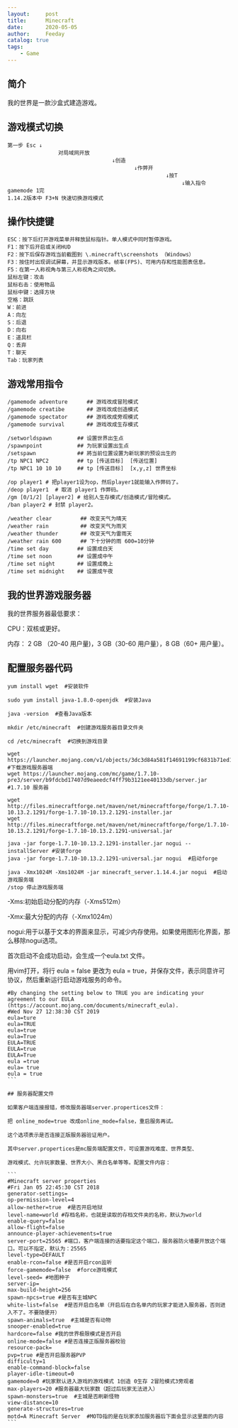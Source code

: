 ```yaml
---
layout:     post
title:      Minecraft
date:       2020-05-05
author:     Feeday
catalog: true
tags:
    - Game
---
```

## 简介

我的世界是一款沙盒式建造游戏。

## 游戏模式切换

```
第一步 Esc ↓
                对局域网开放
                                 ↓创造
                                        ↓作弊开
                                                  ↓按T
                                                       ↓输入指令 gamemode 1完
1.14.2版本中 F3+N 快速切换游戏模式
```

## 操作快捷键

```
ESC：按下后打开游戏菜单并释放鼠标指针。单人模式中同时暂停游戏。
F1：按下后开启或关闭HUD
F2：按下后保存游戏当前截图到 \.minecraft\screenshots （Windows）
F3：按住时出现调试屏幕，并显示游戏版本。帧率(FPS)、可用内存和性能图表信息。
F5：在第一人称视角与第三人称视角之间切换。
鼠标左键：攻击
鼠标右击：使用物品
鼠标中键：选择方块
空格：跳跃
W：前进
A：向左
S：后退
D：向右
E：道具栏
Q：丢弃
T：聊天
Tab：玩家列表
```

## 游戏常用指令
```
/gamemode adventure      ## 游戏改成冒险模式
/gamemode creatibe       ## 游戏改成创造模式
/gamemode spectator      ## 游戏改成旁观模式
/gamemode survival       ## 游戏改成生存模式
 
/setworldspawn        ## 设置世界出生点
/spawnpoint           ## 为玩家设置出生点
/setspawn             ## 將当前位置设置为新玩家的预设出生的
/tp NPC1 NPC2         ## tp [传送目标]  [传送位置]
/tp NPC1 10 10 10     ## tp [传送目标]  [x,y,z] 世界坐标 
 
/op player1 # 把player1设为op，然后player1就能输入作弊码了。
/deop player1  # 取消 player1 作弊码。
/gm [0/1/2] [player2] # 给别人生存模式/创造模式/冒险模式。
/ban player2 # 封禁 player2。

/weather clear         ## 改变天气为晴天
/weather rain          ## 改变天气为雨天
/weather thunder       ## 改变天气为雷雨天
/weather rain 600      ## 下十分钟的雨 600=10分钟
/time set day         ## 设置成白天
/time set noon        ## 设置成中午
/time set night       ## 设置成晚上
/time set midnight    ## 设置成午夜
```
## 我的世界游戏服务器

我的世界服务器最低要求：

CPU：双核或更好。

内存： 2 GB （20-40 用户量)，3 GB（30-60 用户量），8 GB（60+ 用户量）。

## 配置服务器代码
```
yum install wget  #安装软件

sudo yum install java-1.8.0-openjdk  #安装Java

java -version  #查看Java版本

mkdir /etc/minecraft  #创建游戏服务器目录文件夹

cd /etc/minecraft  #切换到游戏目录

wget https://launcher.mojang.com/v1/objects/3dc3d84a581f14691199cf6831b71ed1296a9fdf/server.jar  #下载游戏服务器端
wget https://launcher.mojang.com/mc/game/1.7.10-pre3/server/b9fdcbd17407d9eaeedcf4ff79b3121ee40133db/server.jar #1.7.10 服务器

wget http://files.minecraftforge.net/maven/net/minecraftforge/forge/1.7.10-10.13.2.1291/forge-1.7.10-10.13.2.1291-installer.jar
wget http://files.minecraftforge.net/maven/net/minecraftforge/forge/1.7.10-10.13.2.1291/forge-1.7.10-10.13.2.1291-universal.jar

java -jar forge-1.7.10-10.13.2.1291-installer.jar nogui --installServer #安装forge
java -jar forge-1.7.10-10.13.2.1291-universal.jar nogui  #启动forge

java -Xmx1024M -Xms1024M -jar minecraft_server.1.14.4.jar nogui  #启动游戏服务端
/stop 停止游戏服务端
```
-Xms:初始启动分配的内存（-Xms512m）

-Xmx:最大分配的内存（-Xmx1024m）

nogui:用于以基于文本的界面来显示，可减少内存使用。如果使用图形化界面，那么移除nogui选项。

首次启动不会成功启动，会生成一个eula.txt 文件。

用vim打开，将行 eula = false 更改为 eula = true，并保存文件，表示同意许可协议，然后重新运行启动游戏服务的命令。

````
#By changing the setting below to TRUE you are indicating your agreement to our EULA (https://account.mojang.com/documents/minecraft_eula).
#Wed Nov 27 12:38:30 CST 2019
eula=ture
eula=TRUE
eula=true
eula=True
EULA=TRUE
EULA=true
EULA=True
eula =true
eula= true
eula = true
```

## 服务器配置文件

如果客户端连接报错，修改服务器端server.propertices文件：

把 online_mode=true 改成online_mode=false，重启服务再试。

这个选项表示是否连接正版服务器验证用户。

其中server.propertices是mc服务端配置文件，可设置游戏难度、世界类型、

游戏模式、允许玩家数量、世界大小、黑白名单等等。配置文件内容：

```
#Minecraft server properties
#Fri Jan 05 22:45:30 CST 2018
generator-settings=
op-permission-level=4
allow-nether=true  #是否开启地狱
level-name=world #存档名称，也就是读取的存档文件夹的名称，默认为world
enable-query=false
allow-flight=false
announce-player-achievements=true
server-port=25565 #端口，客户端连接的话要指定这个端口，服务器防火墙要开放这个端口。可以不指定，默认为：25565
level-type=DEFAULT
enable-rcon=false #是否开启rcon监听
force-gamemode=false  #force游戏模式
level-seed= #地图种子
server-ip=
max-build-height=256
spawn-npcs=true #是否有主城NPC
white-list=false  #是否开启白名单（开启后在白名单内的玩家才能进入服务器，否则进入不了。不要随便开）
spawn-animals=true  #主城是否有动物
snooper-enabled=true
hardcore=false #我的世界极限模式是否开启
online-mode=false #是否连接正版服务器校验
resource-pack=
pvp=true #是否开启服务器PVP
difficulty=1
enable-command-block=false
player-idle-timeout=0
gamemode=0 #玩家默认进入游戏的游戏模式 1创造 0生存 2冒险模式3旁观者
max-players=20 #服务器最大玩家数（超过后玩家无法进入）
spawn-monsters=true  #主城是否刷新怪物
view-distance=10
generate-structures=true
motd=A Minecraft Server  #MOTD指的是在玩家添加服务器后下面会显示这里面的内容
```
